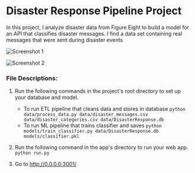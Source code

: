 # Disaster Response Pipeline Project

 In this project, I analyze disaster data from Figure Eight to build a model for an API that classifies disaster messages. I find a data set containing real messages that were sent during disaster events

![Screenshot 1](https://user-images.githubusercontent.com/58215303/82330889-114fde80-99ec-11ea-80a4-7f5c00b39cb6.PNG)

![Screenshot 2](https://user-images.githubusercontent.com/58215303/82331021-3e9c8c80-99ec-11ea-9810-c8a98a8243b1.PNG)



### File Descriptions:
1. Run the following commands in the project's root directory to set up your database and model.

    - To run ETL pipeline that cleans data and stores in database
        `python data/process_data.py data/disaster_messages.csv data/disaster_categories.csv data/DisasterResponse.db`
    - To run ML pipeline that trains classifier and saves
        `python models/train_classifier.py data/DisasterResponse.db models/classifier.pkl`

2. Run the following command in the app's directory to run your web app.
    `python run.py`

3. Go to http://0.0.0.0:3001/
